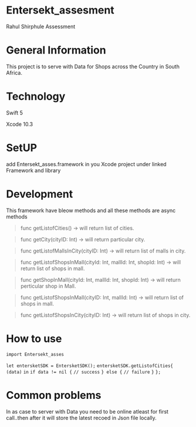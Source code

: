 # Entersekt_assesment
Rahul Shirphule Assessment


# General Information

This project is to serve with Data for Shops across the Country in South Africa.


# Technology 

Swift 5

Xcode 10.3

# SetUP

add Entersekt_asses.framework in you Xcode project under linked Framework and library

# Development 

This framework have bleow methods and all these methods are async methods

> func getListofCities() -> will return list of cities.

> func getCity(cityID: Int) -> will return particular  city.

> func getListofMallsInCity(cityID: Int) -> will return list of malls in city.

> func getListofShopsInMall(cityId: Int, mallId: Int, shopId: Int) -> will return list of shops in mall.

> func getShopInMall(cityId: Int, mallId: Int, shopId: Int) -> will return perticular shop in Mall.

> func getListofShopsInMall(cityID: Int, mallId: Int) -> will return list of shops in mall.

> func getListofShopsInCity(cityID: Int) -> will return list of shops in city.


# How to use

`import Entersekt_asses`

`let entersketSDK = EntersketSDK();`
        `entersketSDK.getListofCities{ (data)`
            `in`
            `if data != nil {`
                 `// success`
            `} else {`
                `// failure`
            `}`
        `};`
        
# Common problems

In as case to server with Data you need to be online atleast for first call..then after it will store the latest recoed in Json file locally.




